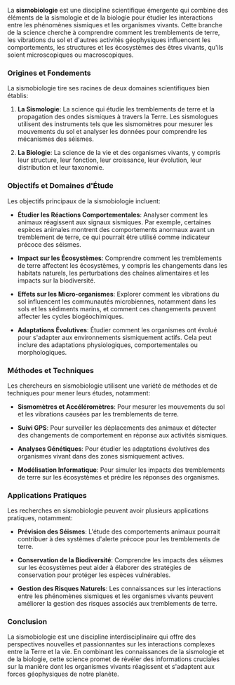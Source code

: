 La **sismobiologie** est une discipline scientifique émergente qui combine des éléments de la sismologie et de la biologie pour étudier les interactions entre les phénomènes sismiques et les organismes vivants. Cette branche de la science cherche à comprendre comment les tremblements de terre, les vibrations du sol et d'autres activités géophysiques influencent les comportements, les structures et les écosystèmes des êtres vivants, qu'ils soient microscopiques ou macroscopiques.

### Origines et Fondements

La sismobiologie tire ses racines de deux domaines scientifiques bien établis:

1. **La Sismologie**: La science qui étudie les tremblements de terre et la propagation des ondes sismiques à travers la Terre. Les sismologues utilisent des instruments tels que les sismomètres pour mesurer les mouvements du sol et analyser les données pour comprendre les mécanismes des séismes.

2. **La Biologie**: La science de la vie et des organismes vivants, y compris leur structure, leur fonction, leur croissance, leur évolution, leur distribution et leur taxonomie.

### Objectifs et Domaines d'Étude

Les objectifs principaux de la sismobiologie incluent:

- **Étudier les Réactions Comportementales**: Analyser comment les animaux réagissent aux signaux sismiques. Par exemple, certaines espèces animales montrent des comportements anormaux avant un tremblement de terre, ce qui pourrait être utilisé comme indicateur précoce des séismes.
  
- **Impact sur les Écosystèmes**: Comprendre comment les tremblements de terre affectent les écosystèmes, y compris les changements dans les habitats naturels, les perturbations des chaînes alimentaires et les impacts sur la biodiversité.

- **Effets sur les Micro-organismes**: Explorer comment les vibrations du sol influencent les communautés microbiennes, notamment dans les sols et les sédiments marins, et comment ces changements peuvent affecter les cycles biogéochimiques.

- **Adaptations Évolutives**: Étudier comment les organismes ont évolué pour s'adapter aux environnements sismiquement actifs. Cela peut inclure des adaptations physiologiques, comportementales ou morphologiques.

### Méthodes et Techniques

Les chercheurs en sismobiologie utilisent une variété de méthodes et de techniques pour mener leurs études, notamment:

- **Sismomètres et Accéléromètres**: Pour mesurer les mouvements du sol et les vibrations causées par les tremblements de terre.
  
- **Suivi GPS**: Pour surveiller les déplacements des animaux et détecter des changements de comportement en réponse aux activités sismiques.

- **Analyses Génétiques**: Pour étudier les adaptations évolutives des organismes vivant dans des zones sismiquement actives.

- **Modélisation Informatique**: Pour simuler les impacts des tremblements de terre sur les écosystèmes et prédire les réponses des organismes.

### Applications Pratiques

Les recherches en sismobiologie peuvent avoir plusieurs applications pratiques, notamment:

- **Prévision des Séismes**: L'étude des comportements animaux pourrait contribuer à des systèmes d'alerte précoce pour les tremblements de terre.
  
- **Conservation de la Biodiversité**: Comprendre les impacts des séismes sur les écosystèmes peut aider à élaborer des stratégies de conservation pour protéger les espèces vulnérables.

- **Gestion des Risques Naturels**: Les connaissances sur les interactions entre les phénomènes sismiques et les organismes vivants peuvent améliorer la gestion des risques associés aux tremblements de terre.

### Conclusion

La sismobiologie est une discipline interdisciplinaire qui offre des perspectives nouvelles et passionnantes sur les interactions complexes entre la Terre et la vie. En combinant les connaissances de la sismologie et de la biologie, cette science promet de révéler des informations cruciales sur la manière dont les organismes vivants réagissent et s'adaptent aux forces géophysiques de notre planète.